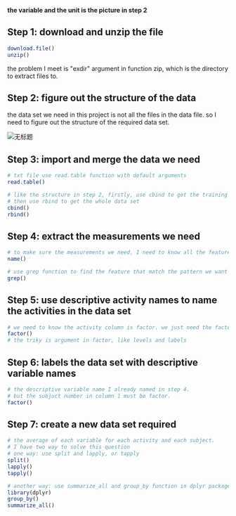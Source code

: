 **the variable and the unit is the picture in step 2**

## Step 1: download and unzip the file 

```R
download.file()
unzip()
```

the problem I meet is "exdir" argument in function zip, which is the directory to extract files to.




## Step 2:  figure out the structure of the data

the data set we need in this project is not all the files in the data file. so I need to figure out the structure of the required data set.

![无标题](https://user-images.githubusercontent.com/59439258/163657928-7655dbe9-8a27-4b6a-89ae-171a04ea95f6.png)





## Step 3: import and merge the data we need

```R
# txt file use read.table function with default arguments
read.table()

# like the structure in step 2, firstly, use cbind to get the training set and test set
# then use rbind to get the whole data set
cbind()
rbind()
```




## Step 4: extract the measurements we need

```R
# to make sure the measurements we need, I need to know all the features and name the data set with it.
name()

# use grep function to find the feature that match the pattern we want
grep()
```




## Step 5:  use descriptive activity names to name the activities in the data set

```R
# we need to know the activity column is factor. we just need the factor function to match the labels in activity file correspondingly.
factor()
# the triky is argument in factor, like levels and labels
```




## Step 6: labels the data set with descriptive variable names

```R
# the descriptive variable name I already named in step 4.
# but the subjuct number in column 1 must be factor.
factor()
```




## Step 7: create a new data set required

```R
# the average of each variable for each activity and each subject.
# I have two way to solve this question
# one way: use split and lapply, or tapply
split()
lapply()
tapply()

# another way: use summarize_all and group_by function in dplyr package.
library(dplyr)
group_by()
summarize_all()
```

